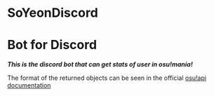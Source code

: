 # SoYeonDiscord
Bot for Discord
============
__*This is the discord bot that can get stats of user in osu!mania!*__

The format of the returned objects can be seen in the official [osu!api documentation](https://github.com/peppy/osu-api/wiki)
